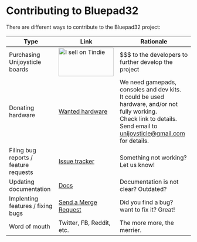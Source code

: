 # Contributing to Bluepad32

There are different ways to contribute to the Bluepad32 project:

| Type | Link | Rationale |
| ---- | ---------- | -- |
| Purchasing Unijoysticle boards | <a href="https://www.tindie.com/stores/riq/?ref=offsite_badges&utm_source=sellers_riq&utm_medium=badges&utm_campaign=badge_medium"><img src="https://d2ss6ovg47m0r5.cloudfront.net/badges/tindie-mediums.png" alt="I sell on Tindie" width="150" height="78"></a> | $$$ to the developers to further develop the project |
| Donating hardware | [Wanted hardware][wanted_hardware] | We need gamepads, consoles and dev kits.<br>It could be used hardware, and/or not fully working.<br>Check link to details.<br>Send email to unijoysticle@gmail.com for details. |
| Filing bug reports / feature requests | [Issue tracker][issue_tracker] | Something not working? Let us know! |
| Updating documentation | [Docs][docs] | Documentation is not clear? Outdated? |
| Implenting features / fixing bugs | [Send a Merge Request][merge_request] | Did you find a bug? want to fix it? Great! |
| Word of mouth | Twitter, FB, Reddit, etc. | The more more, the merrier. |

[wanted_hardware]: https://docs.google.com/spreadsheets/d/10Ev5ycCAJGgVBQ9sc6y-U0cPcbdUCy1aqvxLBfc50_Y/edit#gid=522243731
[issue_tracker]: https://gitlab.com/ricardoquesada/bluepad32/-/issues
[docs]: https://gitlab.com/ricardoquesada/bluepad32/-/tree/main/docs
[merge_request]: https://gitlab.com/ricardoquesada/bluepad32/-/merge_requests
